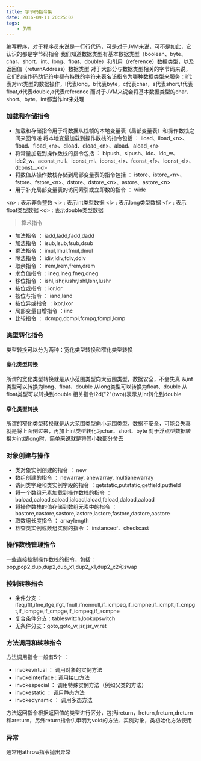 ```yaml
---
title: 字节码指令集
date: 2016-09-11 20:25:02
tags:
	- JVM
---
```

编写程序，对于程序员来说是一行行代码，可是对于JVM来说，可不是如此，它认识的都是字节码指令
我们知道数据类型有基本数据类型（boolean、byte、char、short、int、long、float、double）和引用（reference）数据类型，以及返回值（returnAddress）数据类型
对于大部分与数据类型相关的字节码来说，它们的操作码助记符中都有特殊的字符来表名该指令为哪种数据类型来服务：i代表对int类型的数据操作，l代表long，b代表byte，c代表char，s代表short,f代表float,d代表double,a代表reference
而对于JVM来说会将基本数据类型的char、short、byte、int都当作int来处理

<!--more-->

###  加载和存储指令

- 加载和存储指令用于将数据从栈帧的本地变量表（局部变量表）和操作数栈之间来回传递
将本地变量加载到操作数栈的指令包括 ： iload、iload\_&lt;n&gt;、fload、fload\_&lt;n&gt;、dload、dload\_&lt;n&gt;、aload、aload\_&lt;n&gt;
- 将常量加载到操作数栈的指令包括 ：
bipush、sipush、ldc、ldc\_w、ldc2\_w、aconst\_null、iconst\_ml、iconst\_&lt;i&gt;、fconst\_&lt;f&gt;、lconst\_&lt;l&gt;、dconst_\_&lt;d&gt;
- 将数值从操作数栈存储到局部变量表的指令包括 ：
istore、istore\_&lt;n&gt;、fstore、fstore\_&lt;n&gt;、dstore、dstore\_&lt;n&gt;、astore、astore\_&lt;n&gt;
- 用于补充局部变量表的访问索引或立即数的指令 ： wide

&lt;n&gt; : 表示非负整数
&lt;i&gt; : 表示int类型数据
&lt;l&gt; : 表示long类型数据
&lt;f&gt; : 表示float类型数据
&lt;d&gt; : 表示double类型数据

> 算术指令

- 加法指令 ： iadd,ladd,fadd,dadd
- 加法指令 ： isub,lsub,fsub,dsub
- 乘法指令 ： imul,lmul,fmul,dmul
- 除法指令 ： idiv,ldiv,fdiv,ddiv
- 取余指令 ： irem,lrem,frem,drem
- 求负值指令 ：ineg,lneg,fneg,dneg
- 移位指令 ： ishl,ishr,iushr,lshl,lshr,lushr
- 按位或指令 ：ior,lor
- 按位与指令 ： iand,land
- 按位异或指令 ：ixor,lxor
- 局部变量自增指令 ：iinc
- 比较指令 ： dcmpg,dcmpl,fcmpg,fcmpl,lcmp

### 类型转化指令

类型转换可以分为两种：宽化类型转换和窄化类型转换
#### 宽化类型转换
所谓的宽化类型转换就是从小范围类型向大范围类型，数据安全，不会失真
从int类型可以转换为long、float、double
从long类型可以转换为float、double
从float类型可以转换到double
相关指令i2d("2"(two))表示从int转化到double

#### 窄化类型转换

所谓的窄化类型转换就是从大范围类型向小范围类型，数据不安全，可能会失真
就是将上面倒过来，再加上int类型转化为char、short、byte
对于浮点型数据转换为int或long时，简单来说就是将其小数部分舍去

### 对象创建与操作

- 类对象实例创建的指令 ： new
- 数组创建的指令 ： newarray, anewarray, multianewarray
- 访问类字段和类实例字段的指令 ：getstatic,putstatic,getfield,putfield
- 将一个数组元素加载到操作数栈的指令 ： baload,caload,saload,iaload,laload,faload,daload,aaload
- 将操作数栈的值存储到数组元素中的指令 ： bastore,castore,sastore,iastore,lastore,fastore,dastore,aastore
- 取数组长度指令 ： arraylength
- 检查类实例或数组实例的指令 ： instanceof、checkcast

### 操作数栈管理指令

一些直接控制操作数栈的指令，包括：pop,pop2,dup,dup2,dup\_x1,dup2\_x1,dup2\_x2和swap

### 控制转移指令

-  条件分支：ifeq,iflt,ifne,ifge,ifgt,ifnull,ifnonnull,if_icmpeq,if_icmpne,if_icmplt,if_cmpgt,if_icmpge,if_cmpge,if_icmpeq,if_acmpne
- 复合条件分支：tableswitch,lookupswitch
- 无条件分支：goto,goto_w,jsr,jsr_w,ret

### 方法调用和转移指令

方法调用指令一般有5个 ：
- invokevirtual ： 调用对象的实例方法
- invokeinterface : 调用接口方法
- invokespecial ： 调用特殊实例方法（例如父类的方法）
- invokestatic ： 调用静态方法
- invokedynamic ： 调用多态方法

方法返回指令根据返回值的类型进行区分，包括ireturn，lreturn,freturn,dreturn和areturn，另外return指令供申明为void的方法、实例对象，类初始化方法使用

### 异常

通常用athrow指令抛出异常
